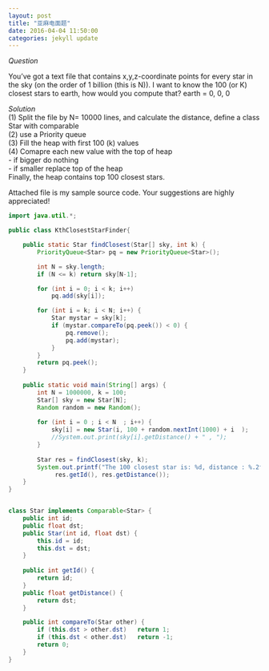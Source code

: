 ```yaml
---
layout: post
title: "亚麻电面题"
date: 2016-04-04 11:50:00
categories: jekyll update
---
```


*Question*

You’ve got a text file that contains x,y,z-coordinate points for every star in the sky (on the order of 1 billion (this is N)). I
want to know the 100 (or K) closest stars to earth, how would you compute that? earth = 0, 0, 0

*Solution*  
(1) Split the file by N= 10000 lines,  and calculate the distance, define a class Star with comparable  
(2) use a Priority queue  
(3) Fill the heap with first 100 (k) values  
(4) Comapre each new value with the top of heap  
     -  if bigger do nothing  
     -  if smaller replace top of the heap  
Finally, the heap contains top 100 closest stars.   

Attached file is my sample source code. Your suggestions are highly appreciated!  


```java 
import java.util.*;

public class KthClosestStarFinder{

    public static Star findClosest(Star[] sky, int k) {
        PriorityQueue<Star> pq = new PriorityQueue<Star>();

        int N = sky.length;
        if (N <= k) return sky[N-1];

        for (int i = 0; i < k; i++)
            pq.add(sky[i]);

        for (int i = k; i < N; i++) {
            Star mystar = sky[k];
            if (mystar.compareTo(pq.peek()) < 0) {
                pq.remove();
                pq.add(mystar);
            }
        }
        return pq.peek();
    }
    
    public static void main(String[] args) {
        int N = 1000000, k = 100;
        Star[] sky = new Star[N];
        Random random = new Random();
        
        for (int i = 0 ; i < N  ; i++) {
            sky[i] = new Star(i, 100 + random.nextInt(1000) + i  );
            //System.out.print(sky[i].getDistance() + " , ");
        }
        
        Star res = findClosest(sky, k);
        System.out.printf("The 100 closest star is: %d, distance : %.2f",
             res.getId(), res.getDistance());
    }
}


class Star implements Comparable<Star> {
    public int id;
    public float dst;
    public Star(int id, float dst) {
        this.id = id;
        this.dst = dst;
    }
    
    public int getId() {
        return id;
    }
    public float getDistance() {
        return dst;
    }

    public int compareTo(Star other) {
        if (this.dst > other.dst) 	return 1;
        if (this.dst < other.dst) 	return -1;
        return 0;
    }
} 
```